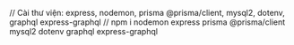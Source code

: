 // Cài thư viện: express, nodemon, prisma @prisma/client, mysql2, dotenv,  graphql express-graphql
// npm i nodemon express prisma @prisma/client mysql2 dotenv graphql express-graphql